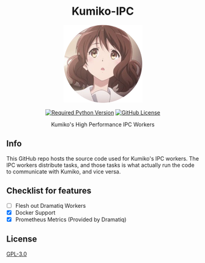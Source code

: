 <div align=center>

# Kumiko-IPC

![Kumiko's Logo](https://raw.githubusercontent.com/No767/Kumiko/dev/assets/kumiko-resized-round.png)

[![Required Python Version](https://img.shields.io/badge/Python-3.8%20|%203.9%20|%203.10%20|%203.11-blue?logo=python&logoColor=white)](https://github.com/No767/Kumiko-IPC/blob/dev/pyproject.toml) [![GitHub License](https://img.shields.io/github/license/No767/Kumiko-IPC?label=License&logo=github)](https://github.com/No767/Kumiko-IPC/blob/dev/LICENSE)

Kumiko's High Performance IPC Workers

<div align=left>

## Info
This GitHub repo hosts the source code used for Kumiko's IPC workers. The IPC workers distribute tasks, and those tasks is what actually run the code to communicate with Kumiko, and vice versa. 

## Checklist for features

- [ ] Flesh out Dramatiq Workers
- [x] Docker Support
- [x] Prometheus Metrics (Provided by Dramatiq)

## License

[GPL-3.0](./LICENSE)
